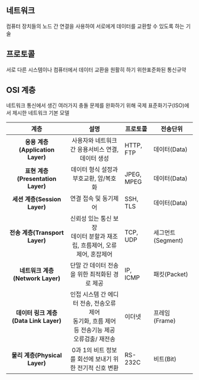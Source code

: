 ## 네트워크
컴퓨터 장치들의 노드 간 연결을 사용하여 서로에게 데이터를 교환할 수 있도록 하는 기술

## 프로토콜
서로 다른 시스템이나 컴퓨터에서 데이터 교환을 원활히 하기 위한표준화된 통신규약

## OSI 계층
네트워크 통신에서 생긴 여러가지 충돌 문제를 완화하기 위해 국제 표준화기구(ISO)에서 제시한 네트워크 기본 모델

|**계층**|설명|프로토콜|전송단위|
|:---:|:---:|---|---|
|**응용 계층(Application Layer)**|사용자와 네트워크 간 응용서비스 연결, 데이터 생성|HTTP, FTP|데이터(Data)|
|**표현 계층(Presentation Layer)**|데이터 형식 설정과 부호교환, 암/복호화|JPEG, MPEG|데이터(Data)|
|**세션 계층(Session Layer)**|연결 접속 및 동기제어|SSH, TLS|데이터(Data)|
|**전송 계층(Transport Layer)**|신뢰성 있는 통신 보장<br> 데이터 분할과 재조립, 흐름제어, 오류제어, 혼잡제어|TCP, UDP|세그먼트(Segment)|
|**네트워크 계층(Network Layer)**|단말 간 데이터 전송을 위한 최적화된 경로 제공|IP, ICMP|패킷(Packet)|
|**데이터 링크 계층(Data Link Layer)**|인접 시스템 간 에디터 전송, 전송오류 제어<br> 동기화, 흐름 제어 등 전송기능 제공<br> 오류검출/ 재전송|이더넷|프레임(Frame)|
|**물리 계층(Physical Layer)**|0과 1의 비트 정보를 회선에 보내기 위한 전기적 신호 변환|RS-232C|비트(Bit)|
